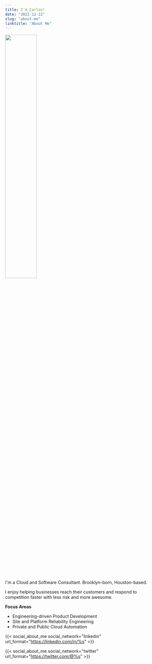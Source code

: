 ```yaml
---
title: I'm Carlos!
date: "2021-12-12"
slug: "about-me"
linktitle: "About Me"
---
```


<img src="/images/me_20211001.jpg" height=45% width=45%>

I'm a Cloud and Software Consultant. Brooklyn-born, Houston-based.

I enjoy helping businesses reach their customers and respond to competition
faster with less risk and more awesome.

**Focus Areas**

- Engineering-driven Product Development
- Site and Platform Reliability Engineering
- Private and Public Cloud Automation

{{< social_about_me social_network="linkedin" url_format="https://linkedin.com/in/%s" >}}

{{< social_about_me social_network="twitter" url_format="https://twitter.com/@%s" >}}
